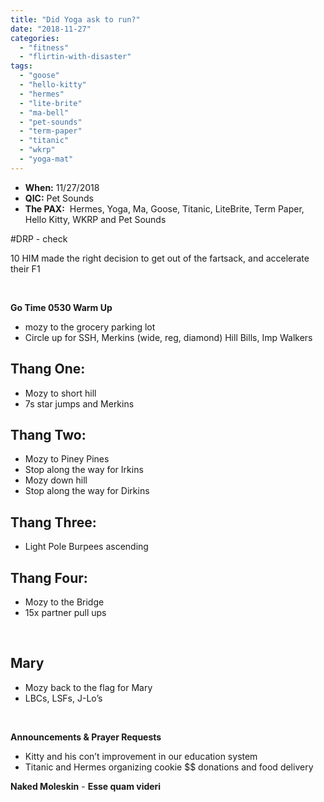 ```yaml
---
title: "Did Yoga ask to run?"
date: "2018-11-27"
categories: 
  - "fitness"
  - "flirtin-with-disaster"
tags: 
  - "goose"
  - "hello-kitty"
  - "hermes"
  - "lite-brite"
  - "ma-bell"
  - "pet-sounds"
  - "term-paper"
  - "titanic"
  - "wkrp"
  - "yoga-mat"
---
```


- **When:** 11/27/2018
- **QIC:** Pet Sounds
- **The PAX:**  Hermes, Yoga, Ma, Goose, Titanic, LiteBrite, Term Paper, Hello Kitty, WKRP and Pet Sounds

#DRP - check

10 HIM made the right decision to get out of the fartsack, and accelerate their F1

 

**Go Time 0530 Warm Up**

- mozy to the grocery parking lot
- Circle up for SSH, Merkins (wide, reg, diamond) Hill Bills, Imp Walkers

## **Thang One:**  

- Mozy to short hill
- 7s star jumps and Merkins

## **Thang Two:**

- Mozy to Piney Pines
- Stop along the way for Irkins
- Mozy down hill
- Stop along the way for Dirkins

## **Thang Three:**

- Light Pole Burpees ascending

## **Thang Four:**

- Mozy to the Bridge
- 15x partner pull ups

 

## **Mary**

- Mozy back to the flag for Mary
- LBCs, LSFs, J-Lo’s

 

**Announcements & Prayer Requests**

- Kitty and his con’t improvement in our education system
- Titanic and Hermes organizing cookie $$ donations and food delivery

**Naked Moleskin** - **Esse quam videri**
